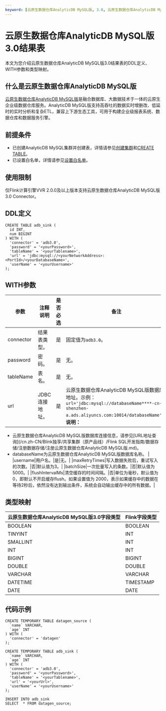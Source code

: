 ```yaml
---
keyword: [云原生数据仓库AnalyticDB MySQL版, 3.0, 云原生数据仓库AnalyticDB MySQL版3.0, 结果表]
---
```


# 云原生数据仓库AnalyticDB MySQL版3.0结果表

本文为您介绍云原生数据仓库AnalyticDB MySQL版3.0结果表的DDL定义、WITH参数和类型映射。

## 什么是云原生数据仓库AnalyticDB MySQL版

[云原生数据仓库AnalyticDB MySQL版]()是融合数据库、大数据技术于一体的云原生企业级数据仓库服务。AnalyticDB MySQL版支持高吞吐的数据实时增删改、低延时的实时分析和复杂ETL，兼容上下游生态工具，可用于构建企业级报表系统、数据仓库和数据服务引擎。

## 前提条件

-   已创建AnalyticDB MySQL集群并创建表，详情请参见[创建集群]()和[CREATE TABLE]()。
-   已设置白名单，详情请参见[设置白名单]()。

## 使用限制

仅Flink计算引擎VVR 2.0.0及以上版本支持云原生数据仓库AnalyticDB MySQL版3.0 Connector。

## DDL定义

```
CREATE TABLE adb_sink (
  id INT,
  num BIGINT
) WITH (
  'connector' = 'adb3.0',
  'password' = '<yourPassword>',
  'tableName' = '<yourTablename>',
  'url' = 'jdbc:mysql://<yourNetworkAddress>:<PortId>/<yourDatabaseName>',
  'userName' = '<yourUsername>'
);
```

## WITH参数

|参数|注释说明|是否必选|备注|
|--|----|----|--|
|connector|结果表类型。|是|固定值为`adb3.0`。|
|password|密码。|是|无。|
|tableName|表名。|是|无。|
|url|JDBC连接地址。|是|云原生数据仓库AnalyticDB MySQL版数据库地址。示例：`url='jdbc:mysql://databaseName****-cn-shenzhen-a.ads.aliyuncs.com:10014/databaseName'`。**说明：**

-   云原生数据仓库AnalyticDB MySQL版数据库连接信息，请参见[URL地址查询](/cn.zh-CN/Blink独享/共享集群（原产品线）/Flink SQL开发指南/数据存储/注册数据存储/注册云原生数据仓库AnalyticDB MySQL版.md)。
-   databaseName为云原生数据仓库AnalyticDB MySQL版数据库名称。 |
|username|用户名。|是|无。|
|maxRetryTimes|写入数据失败后，重试写入的次数。|否|默认值为3。|
|batchSize|一次批量写入的条数。|否|默认值为5000。|
|flushIntervalMs|清空缓存的时间间隔。|否|单位为毫秒，默认值为0，即默认不开启缓存flush。如果设置值为 2000，表示如果缓存中的数据在等待2秒后，依然没有达到输出条件，系统会自动输出缓存中的所有数据。|

## 类型映射

|云原生数据仓库AnalyticDB MySQL版3.0字段类型|Flink字段类型|
|-------------------------------|---------|
|BOOLEAN|BOOLEAN|
|TINYINT|INT|
|SMALLINT|INT|
|INT|INT|
|BIGINT|BIGINT|
|DOUBLE|DOUBLE|
|VARCHAR|VARCHAR|
|DATETIME|TIMESTAMP|
|DATE|DATE|

## 代码示例

```
CREATE TEMPORARY TABLE datagen_source (
  `name` VARCHAR,
  `age` INT
) WITH (
  'connector' = 'datagen'
);

CREATE TEMPORARY TABLE adb_sink (
  `name` VARCHAR,
  `age` INT
) WITH (
  'connector' = 'adb3.0',
  'password' = '<yourPassword>',
  'tableName' = '<yourTablename>',
  'url' = '<yourUrl>',
  'userName' = '<yourUsername>'
);

INSERT INTO adb_sink
SELECT  * FROM datagen_source;
```

